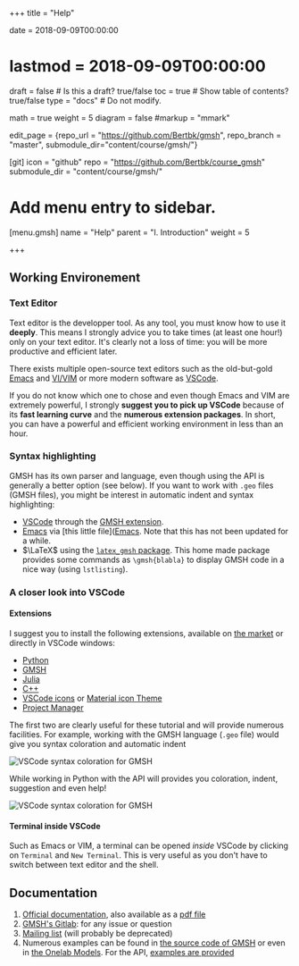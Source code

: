 +++
title = "Help"

date = 2018-09-09T00:00:00
# lastmod = 2018-09-09T00:00:00

draft = false  # Is this a draft? true/false
toc = true  # Show table of contents? true/false
type = "docs"  # Do not modify.

math = true
weight = 5
diagram = false
#markup = "mmark"

edit_page = {repo_url = "https://github.com/Bertbk/gmsh", repo_branch = "master", submodule_dir="content/course/gmsh/"}

[git]
  icon = "github"
  repo = "https://github.com/Bertbk/course_gmsh"
  submodule_dir = "content/course/gmsh/"


# Add menu entry to sidebar.
[menu.gmsh]
  name = "Help"
  parent = "I. Introduction"
  weight = 5

+++


## Working Environement


### Text Editor

Text editor is the developper tool. As any tool, you must know how to use it **deeply**. This means I strongly advice you to take times (at least one hour!) only on your text editor. It's clearly not a loss of time: you will be more productive and efficient later.

There exists multiple open-source text editors such as the old-but-gold [Emacs](https://www.gnu.org/software/emacs/) and [VI/VIM](https://www.vim.org/) or more modern software as [VSCode](https://code.visualstudio.com/).

If you do not know which one to chose and even though Emacs and VIM are extremely powerful, I strongly **suggest you to pick up VSCode** because of its **fast learning curve** and the **numerous extension packages**. In short, you can have a powerful and efficient working environment in less than an hour.


### Syntax highlighting 

GMSH has its own parser and language, even though using the API is generally a better option (see below). If you want to work with `.geo` files (GMSH files), you might be interest in automatic indent and syntax highlighting:

- [VSCode](https://code.visualstudio.com/) through the [GMSH extension](https://marketplace.visualstudio.com/items?itemName=Bertrand-Thierry.vscode-gmsh).
- [Emacs](https://www.gnu.org/software/emacs/) via [this little file]([Emacs](https://github.com/Bertbk/emacs-mode). Note that this has not been updated for a while.
- $\LaTeX$ using the [`latex_gmsh` package](https://github.com/Bertbk/latex_gmsh). This home made package provides some commands as `\gmsh{blabla}` to display GMSH code in a nice way (using `lstlisting`).


### A closer look into VSCode

#### Extensions

I suggest you to install the following extensions, available on [the market](https://marketplace.visualstudio.com/) or directly in VSCode windows:

- [Python](https://marketplace.visualstudio.com/items?itemName=ms-python.python)
- [GMSH](https://marketplace.visualstudio.com/items?itemName=Bertrand-Thierry.vscode-gmsh)
- [Julia](https://marketplace.visualstudio.com/items?itemName=julialang.language-julia)
- [C++](https://marketplace.visualstudio.com/items?itemName=ms-vscode.cpptools)
- [VSCode icons](https://marketplace.visualstudio.com/items?itemName=vscode-icons-team.vscode-icons) or [Material icon Theme](https://marketplace.visualstudio.com/items?itemName=PKief.material-icon-theme)
- [Project Manager](https://marketplace.visualstudio.com/items?itemName=alefragnani.project-manager)

The first two are clearly useful for these tutorial and will provide numerous facilities. For example, working with the GMSH language (`.geo` file) would give you syntax coloration and automatic indent

![VSCode syntax coloration for GMSH](../vscode_gmsh.gif)

While working in Python with the API will provides you coloration, indent, suggestion and even help!

![VSCode syntax coloration for GMSH](../vscode_api.gif)

#### Terminal inside VSCode

Such as Emacs or VIM, a terminal can be opened *inside* VSCode by clicking on `Terminal` and `New Terminal`. This is very useful as you don't have to switch between text editor and the shell.


## Documentation

1. [Official documentation](http://gmsh.info/doc/texinfo/gmsh.html), also available as a [pdf file](http://gmsh.info/doc/texinfo/gmsh.pdf)
2. [GMSH's Gitlab](https://gitlab.onelab.info/gmsh/gmsh): for any issue or question
3. [Mailing list](http://www.geuz.org/mailman/listinfo/gmsh) (will probably be deprecated)
4. Numerous examples can be found in [the source code of GMSH](https://gitlab.onelab.info/gmsh/gmsh/tree/master/demos) or even in [the Onelab Models](https://gitlab.onelab.info/doc/models). For the API, [examples are provided](https://gitlab.onelab.info/gmsh/gmsh/tree/master/demos/api)
